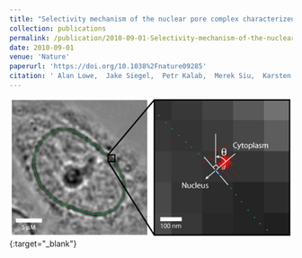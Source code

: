 ```yaml
---
title: "Selectivity mechanism of the nuclear pore complex characterized by single cargo tracking"
collection: publications
permalink: /publication/2010-09-01-Selectivity-mechanism-of-the-nuclear-pore-complex-characterized-by-single-cargo-tracking
date: 2010-09-01
venue: 'Nature'
paperurl: 'https://doi.org/10.1038%2Fnature09285'
citation: ' Alan Lowe,  Jake Siegel,  Petr Kalab,  Merek Siu,  Karsten Weis,  Jan Liphardt, &quot;Selectivity mechanism of the nuclear pore complex characterized by single cargo tracking.&quot; Nature, 2010.'
---
```

[<img src="/images/2010-Lowe.png" />](https://doi.org/10.1038%2Fnature09285){:target="_blank"}
